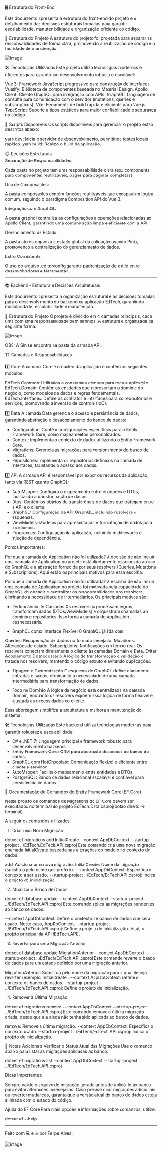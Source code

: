 🖥️ Estrutura do Front-End

Este documento apresenta a estrutura do front-end do projeto e o detalhamento das decisões estruturais tomadas para garantir escalabilidade, manutenibilidade e organização eficiente do código.

📂 Estrutura do Projeto
A estrutura do projeto foi projetada para separar as responsabilidades de forma clara, promovendo a reutilização de código e a facilidade de manutenção.

![image](https://github.com/user-attachments/assets/413ab3e5-8553-4e1e-8ed8-fb59543715d5)

🛠️ Tecnologias Utilizadas
Este projeto utiliza tecnologias modernas e eficientes para garantir um desenvolvimento robusto e escalável:

Vue 3: Framework JavaScript progressivo para construção de interfaces.
Vuetify: Biblioteca de componentes baseada no Material Design.
Apollo Client: Cliente GraphQL para integração com APIs.
GraphQL: Linguagem de consulta para comunicação com o servidor (mutations, queries e subscriptions).
Vite: Ferramenta de build rápida e eficiente para Vue.js.
TypeScript: Suporte a tipos estáticos para maior confiabilidade e segurança no código.

🔧 Scripts Disponíveis
Os scripts disponíveis para gerenciar o projeto estão descritos abaixo:

yarn dev: Inicia o servidor de desenvolvimento, permitindo testes locais rápidos.
yarn build: Realiza o build da aplicação.

📋 Decisões Estruturais    
Separação de Responsabilidades:

Cada pasta no projeto tem uma responsabilidade clara (ex.: components para componentes reutilizáveis, pages para páginas completas).

Uso de Composables:

A pasta composables contém funções reutilizáveis que encapsulam lógica comum, seguindo o paradigma Composition API do Vue 3.

Integração com GraphQL:

A pasta graphql centraliza as configurações e operações relacionadas ao Apollo Client, garantindo uma comunicação limpa e eficiente com a API.

Gerenciamento de Estado:

A pasta stores organiza o estado global da aplicação usando Pinia, promovendo a centralização do gerenciamento de dados.

Estilo Consistente:

O uso do arquivo .editorconfig garante padronização de estilo entre desenvolvedores e ferramentas.

------------------------------------------------------------------------------------------------------------------------------------------------------------

📚 Backend - Estrutura e Decisões Arquiteturais

Este documento apresenta a organização estrutural e as decisões tomadas para o desenvolvimento do backend da aplicação EdTech, garantindo modularidade, escalabilidade e manutenção.

📂 Estrutura do Projeto
O projeto é dividido em 4 camadas principais, cada uma com uma responsabilidade bem definida. A estrutura é organizada da seguinte forma:

![image](https://github.com/user-attachments/assets/32cb6a39-16ae-438e-b362-1097f4c7d682)

OBS: A Sln se encontra na pasta da camada API.

🏗️ Camadas e Responsabilidades

1️⃣ Core
A camada Core é o núcleo da aplicação e contém os seguintes módulos:

EdTech.Common: Utilitários e constantes comuns para toda a aplicação.
EdTech.Domain: Contém as entidades que representam o domínio do negócio, como modelos de dados e regras fundamentais.
EdTech.Interfaces: Define os contratos e interfaces para os repositórios e serviços, promovendo a inversão de controle (IoC).

2️⃣ Data
A camada Data gerencia o acesso e persistência de dados, garantindo abstração e desacoplamento do banco de dados:

- Configuration: Contém configurações específicas para o Entity Framework Core, como mapeamentos personalizados.
- Context: Implementa o contexto de dados utilizando o Entity Framework Core.
- Migrations: Gerencia as migrações para versionamento do banco de dados.
- Repositories: Implementa os repositórios definidos na camada de Interfaces, facilitando o acesso aos dados.

3️⃣ API
A camada API é responsável por expor os recursos da aplicação, tanto via REST quanto GraphQL:

- AutoMapper: Configura o mapeamento entre entidades e DTOs, facilitando a transformação de dados.
- Dtos: Contém os objetos de transferência de dados que trafegam entre a API e o cliente.
- GraphQL: Configuração da API GraphQL, incluindo resolvers e esquemas.
- ViewModels: Modelos para apresentação e formatação de dados para os clientes.
- Program.cs: Configuração da aplicação, incluindo middlewares e injeção de dependência.

Pontos importantes: 

Por que a camada de Application não foi utilizada?
A decisão de não incluir uma camada de Application no projeto está diretamente relacionada ao uso do GraphQL e à abstração fornecida por seus resolvers (Queries, Mutations e Subscriptions). Aqui estão os principais motivos para essa escolha:

Por que a camada de Application não foi utilizada?
A escolha de não incluir uma camada de Application no projeto foi motivada pela capacidade do GraphQL de abstrair e centralizar as responsabilidades nos resolvers, eliminando a necessidade de intermediários. Os principais motivos são:

- Redundância de Camadas
Os resolvers já processam regras, transformam dados (DTOs/ViewModels) e orquestram chamadas ao domínio e repositórios. Isso torna a camada de Application desnecessária.

- GraphQL como Interface Flexível
O GraphQL já lida com:

Queries: Recuperação de dados no formato desejado.
Mutations: Alterações de estado.
Subscriptions: Notificações em tempo real.
Os resolvers conectam diretamente o cliente às camadas Domain e Data.
Evitar Acoplamento Desnecessário
A lógica de transformação e validação é tratada nos resolvers, mantendo o código enxuto e evitando duplicações.

- Tipagem e Customização
O esquema do GraphQL define claramente entradas e saídas, eliminando a necessidade de uma camada intermediária para transformação de dados.

- Foco no Domínio
A lógica de negócio está centralizada na camada Domain, enquanto os resolvers expõem essa lógica de forma flexível e ajustada às necessidades do cliente.

Essa abordagem simplifica a arquitetura e melhora a manutenção do sistema.

🛠️ Tecnologias Utilizadas
Este backend utiliza tecnologias modernas para garantir robustez e escalabilidade:

- C# e .NET 7: Linguagem principal e framework robusto para desenvolvimento backend.
- Entity Framework Core: ORM para abstração de acesso ao banco de dados.
- GraphQL com HotChocolate: Comunicação flexível e eficiente entre cliente e servidor.
- AutoMapper: Facilita o mapeamento entre entidades e DTOs.
- PostgreSQL: Banco de dados relacional escalável e confiável para persistência de dados.

📜 Documentação de Comandos do Entity Framework Core (EF Core)

Neste projeto  os comandos de Migrations do EF Core devem ser executados no terminal do projeto EdTech.Data.csproj(botão direito => terminal).

A seguir os comandos utilizados:

1. Criar uma Nova Migração

dotnet ef migrations add InitialCreate --context AppDbContext --startup-project ../EdTech/EdTech.API.csproj
Este comando cria uma nova migração chamada InitialCreate baseada nas alterações do modelo no contexto de dados.

add: Adiciona uma nova migração.
InitialCreate: Nome da migração (substitua pelo nome que preferir).
--context AppDbContext: Especifica o contexto a ser usado.
--startup-project ../EdTech/EdTech.API.csproj: Indica o projeto de inicialização.

2. Atualizar o Banco de Dados

dotnet ef database update --context AppDbContext --startup-project ../EdTech/EdTech.API.csproj
Este comando aplica as migrações pendentes ao banco de dados.

--context AppDbContext: Define o contexto de banco de dados que será usado. Neste caso, AppDbContext.
--startup-project ../EdTech/EdTech.API.csproj: Define o projeto de inicialização. Aqui, o projeto principal da API (EdTech.API).

3. Reverter para uma Migração Anterior

dotnet ef database update MigrationAnterior --context AppDbContext --startup-project ../EdTech/EdTech.API.csproj
Este comando reverte o banco de dados para um estado definido por uma migração anterior.

MigrationAnterior: Substitua pelo nome da migração para a qual deseja reverter (exemplo: InitialCreate).
--context AppDbContext: Define o contexto de banco de dados.
--startup-project ../EdTech/EdTech.API.csproj: Define o projeto de inicialização.

4. Remover a Última Migração

dotnet ef migrations remove --context AppDbContext --startup-project ../EdTech/EdTech.API.csproj
Este comando remove a última migração criada, desde que ela ainda não tenha sido aplicada ao banco de dados.

remove: Remove a última migração.
--context AppDbContext: Especifica o contexto usado.
--startup-project ../EdTech/EdTech.API.csproj: Indica o projeto de inicialização.

📖 Notas Adicionais
Verificar o Status Atual das Migrações
Use o comando abaixo para listar as migrações aplicadas ao banco:

dotnet ef migrations list --context AppDbContext --startup-project ../EdTech/EdTech.API.csproj

Dicas Importantes:

Sempre valide o arquivo de migração gerado antes de aplicá-lo ao banco para evitar alterações indesejadas.
Caso precise criar migrações adicionais ou reverter mudanças, garanta que a versão atual do banco de dados esteja alinhada com o estado do código.

Ajuda do EF Core
Para mais opções e informações sobre comandos, utilize:

dotnet ef --help

------------------------------------------------------------------------------------------------------------------------------------------------------------
Feito com 💻 e ☕ por Felipe Alves.

![image](https://github.com/user-attachments/assets/1060a291-8c49-47a7-9e82-2c2af2782953)

